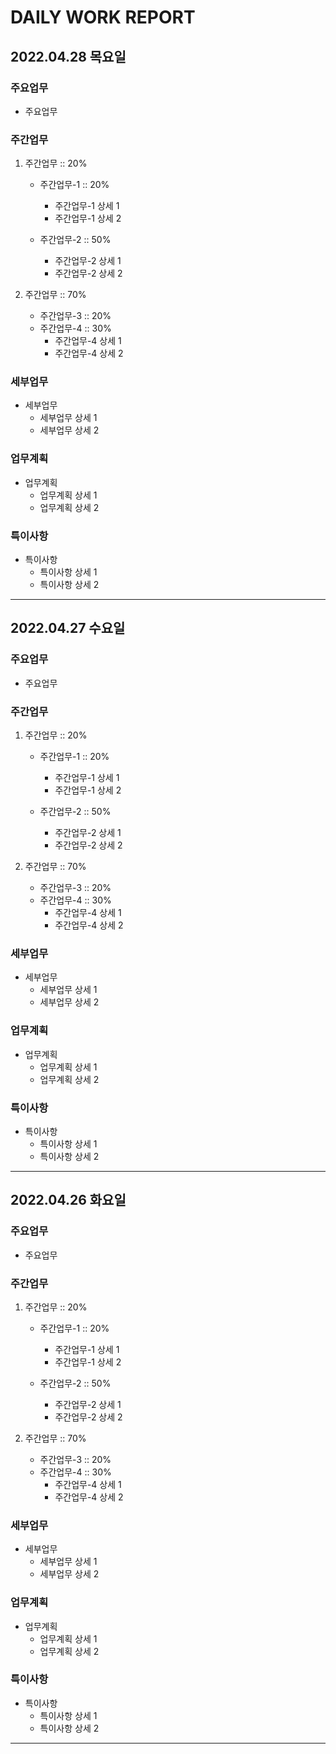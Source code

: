 # DAILY WORK REPORT

## 2022.04.28 목요일

### 주요업무
- 주요업무

### 주간업무
1. 주간업무 :: 20%
    - 주간업무-1 :: 20%
        + 주간업무-1 상세 1
        + 주간업무-1 상세 2

    - 주간업무-2 :: 50%
        + 주간업무-2 상세 1
        + 주간업무-2 상세 2

2. 주간업무 :: 70%
    - 주간업무-3 :: 20%
    - 주간업무-4 :: 30%
        + 주간업무-4 상세 1
        + 주간업무-4 상세 2

### 세부업무
- 세부업무
    + 세부업무 상세 1
    + 세부업무 상세 2

### 업무계획
- 업무계획
    + 업무계획 상세 1
    + 업무계획 상세 2

### 특이사항
- 특이사항
    + 특이사항 상세 1
    + 특이사항 상세 2

---

## 2022.04.27 수요일

### 주요업무
- 주요업무

### 주간업무
1. 주간업무 :: 20%
    - 주간업무-1 :: 20%
        + 주간업무-1 상세 1
        + 주간업무-1 상세 2

    - 주간업무-2 :: 50%
        + 주간업무-2 상세 1
        + 주간업무-2 상세 2

2. 주간업무 :: 70%
    - 주간업무-3 :: 20%
    - 주간업무-4 :: 30%
        + 주간업무-4 상세 1
        + 주간업무-4 상세 2

### 세부업무
- 세부업무
    + 세부업무 상세 1
    + 세부업무 상세 2

### 업무계획
- 업무계획
    + 업무계획 상세 1
    + 업무계획 상세 2

### 특이사항
- 특이사항
    + 특이사항 상세 1
    + 특이사항 상세 2

---

## 2022.04.26 화요일

### 주요업무
- 주요업무

### 주간업무
1. 주간업무 :: 20%
    - 주간업무-1 :: 20%
        + 주간업무-1 상세 1
        + 주간업무-1 상세 2

    - 주간업무-2 :: 50%
        + 주간업무-2 상세 1
        + 주간업무-2 상세 2

2. 주간업무 :: 70%
    - 주간업무-3 :: 20%
    - 주간업무-4 :: 30%
        + 주간업무-4 상세 1
        + 주간업무-4 상세 2

### 세부업무
- 세부업무
    + 세부업무 상세 1
    + 세부업무 상세 2

### 업무계획
- 업무계획
    + 업무계획 상세 1
    + 업무계획 상세 2

### 특이사항
- 특이사항
    + 특이사항 상세 1
    + 특이사항 상세 2

---